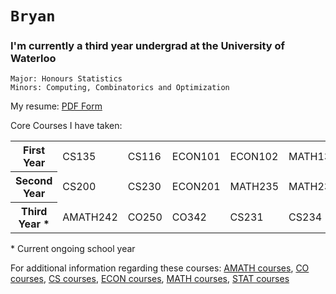 # `Bryan`

### I'm currently a third year undergrad at the University of Waterloo

```
Major: Honours Statistics
Minors: Computing, Combinatorics and Optimization
```

My resume: [PDF Form](https://github.com/SomeArbitraryMathMajor/SomeArbitraryMathMajor/files/9155858/BryanZang__Resume.pdf)

Core Courses I have taken:
<table>
  <tr>
    <th>First Year</th>
    <td>CS135</td>
    <td>CS116</td>
    <td>ECON101</td>
    <td>ECON102</td>
    <td>MATH135</td>
    <td>MATH136</td>
    <td>MATH137</td>
    <td>MATH138</td>
  </tr>
    <th>Second Year</th>
    <td>CS200</td>
    <td>CS230</td>
    <td>ECON201</td>
    <td>MATH235</td>
    <td>MATH237</td>
    <td>MATH239</td>
    <td>STAT230</td>
    <td>STAT231</td>
    <td>STAT333</a></td>
  </tr>
  <tr>
    <th>Third Year *</th>
    <td>AMATH242</td>
    <td>CO250</td>
    <td>CO342</td>
    <td>CS231</td>
    <td>CS234</td>
    <td>CS338</td>
    <td>ECON254</td>
    <td>STAT330</td>
    <td>STAT331</td>
    <td>STAT332</td>
    <td>STAT341</td>
    <td>STAT444</td>
    <td>STAT450</td>
  </tr>
</table>

\* Current ongoing school year

For additional information regarding these courses: <a href="https://ucalendar.uwaterloo.ca/2324/COURSE/course-AMATH.html">AMATH courses</a>, <a href="https://ucalendar.uwaterloo.ca/2324/COURSE/course-CO.html">CO courses</a>, <a href="https://ucalendar.uwaterloo.ca/2324/COURSE/course-CS.html">CS courses</a>, <a href="https://ucalendar.uwaterloo.ca/2223/COURSE/course-ECON.html">ECON courses</a>, <a href="https://ucalendar.uwaterloo.ca/2324/COURSE/course-MATH.html">MATH courses</a>, <a href="https://ucalendar.uwaterloo.ca/2324/COURSE/course-STAT.html">STAT courses</a>

